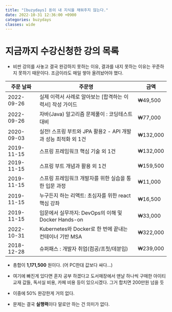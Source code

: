 ```yaml
---
title: "[buzydays] 돈이 내 지식을 채워주지 않는다."
date: 2022-10-31 12:36:00 +0900
categories: buzydays
classes: wide
---
```


# 지금까지 수강신청한 강의 목록

 - 비싼 강의를 사놓고 결국 완강하지 못하는 이유, 결과를 내지 못하는 이유는 꾸준하지 못하기 때문이다. 조금이라도 매일 쌓아 올려놨어야 했다.	  			

|주문 날짜|주문명|금액|	
|----------|------------------------------------------------|---------|
|2022-09-26|실제 이력서 사례로 알아보는 [합격하는 이력서] 작성 가이드		|₩49,500|	
|2022-09-26|자바(Java) 알고리즘 문제풀이 : 코딩테스트 대비				|₩77,000|	
|2020-09-03|실전! 스프링 부트와 JPA 활용2 - API 개발과 성능 최적화 외 1건	|₩132,000|	
|2019-11-15|스프링 프레임워크 핵심 기술 외 1건						|₩132,000|	
|2019-11-15|스프링 부트 개념과 활용 외 1건							|₩159,500|	
|2019-11-15|스프링 프레임워크 개발자를 위한 실습을 통한 입문 과정			|₩11,000|	
|2019-11-15|누구든지 하는 리액트: 초심자를 위한 react 핵심 강좌			|₩16,500|	
|2019-11-15|입문에서 실무까지: DevOps의 이해 및 Docker Hands-on		|₩33,000|	
|2022-10-31|Kubernetes와 Docker로 한 번에 끝내는 컨테이너 기반 MSA	|₩322,000|
|2018-12-28|슈퍼패스 : 개발자 취업(컴공/프첫/데분입)					|₩239,000|

 - 총합이 **1,171,500** 원이다. (어 PC한대 값보다 싸다...)

 - 여기에 빠진게 있다면 혼자 공부 하겠다고 도서매장에서 맨날 하나씩 구매한 아이티 교재 값들, 독서실 비용, 카페 비용 등이 있으시겠다. 그거 합치면 200만원 넘을 듯
 
 - 이중에 50% 완강한게 거의 없다. 
 
 - 문제는 결국 **실행력**이다 말로만 하는 건 의미가 없다. 
 
 		
